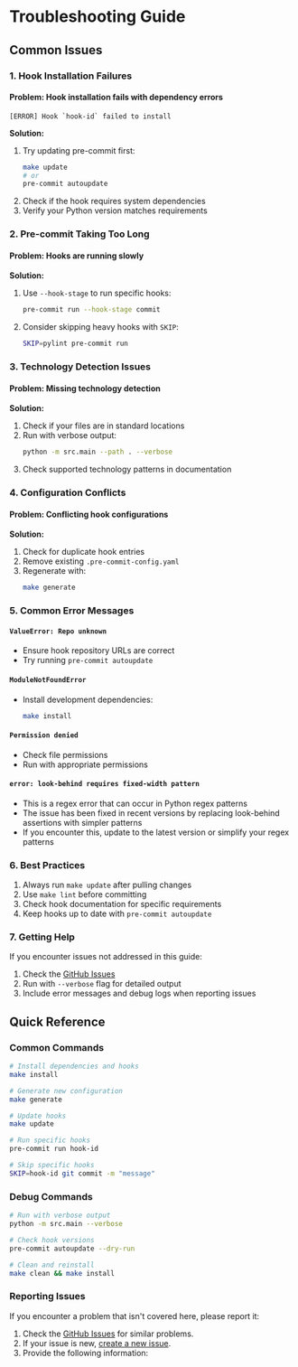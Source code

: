# Troubleshooting Guide

## Common Issues

### 1. Hook Installation Failures

#### Problem: Hook installation fails with dependency errors

```
[ERROR] Hook `hook-id` failed to install
```

**Solution:**

1. Try updating pre-commit first:
   ```bash
   make update
   # or
   pre-commit autoupdate
   ```
2. Check if the hook requires system dependencies
3. Verify your Python version matches requirements

### 2. Pre-commit Taking Too Long

#### Problem: Hooks are running slowly

**Solution:**

1. Use `--hook-stage` to run specific hooks:
   ```bash
   pre-commit run --hook-stage commit
   ```
2. Consider skipping heavy hooks with `SKIP`:
   ```bash
   SKIP=pylint pre-commit run
   ```

### 3. Technology Detection Issues

#### Problem: Missing technology detection

**Solution:**

1. Check if your files are in standard locations
2. Run with verbose output:
   ```bash
   python -m src.main --path . --verbose
   ```
3. Check supported technology patterns in documentation

### 4. Configuration Conflicts

#### Problem: Conflicting hook configurations

**Solution:**

1. Check for duplicate hook entries
2. Remove existing `.pre-commit-config.yaml`
3. Regenerate with:
   ```bash
   make generate
   ```

### 5. Common Error Messages

#### `ValueError: Repo unknown`

- Ensure hook repository URLs are correct
- Try running `pre-commit autoupdate`

#### `ModuleNotFoundError`

- Install development dependencies:
  ```bash
  make install
  ```

#### `Permission denied`

- Check file permissions
- Run with appropriate permissions

#### `error: look-behind requires fixed-width pattern`

- This is a regex error that can occur in Python regex patterns
- The issue has been fixed in recent versions by replacing look-behind assertions with simpler patterns
- If you encounter this, update to the latest version or simplify your regex patterns

### 6. Best Practices

1. Always run `make update` after pulling changes
2. Use `make lint` before committing
3. Check hook documentation for specific requirements
4. Keep hooks up to date with `pre-commit autoupdate`

### 7. Getting Help

If you encounter issues not addressed in this guide:

1. Check the [GitHub Issues](https://github.com/yourusername/pre-commit-starter/issues)
2. Run with `--verbose` flag for detailed output
3. Include error messages and debug logs when reporting issues

## Quick Reference

### Common Commands

```bash
# Install dependencies and hooks
make install

# Generate new configuration
make generate

# Update hooks
make update

# Run specific hooks
pre-commit run hook-id

# Skip specific hooks
SKIP=hook-id git commit -m "message"
```

### Debug Commands

```bash
# Run with verbose output
python -m src.main --verbose

# Check hook versions
pre-commit autoupdate --dry-run

# Clean and reinstall
make clean && make install
```

### Reporting Issues

If you encounter a problem that isn't covered here, please report it:

1. Check the [GitHub Issues](https://github.com/yourusername/pre-commit-starter/issues) for similar problems.
2. If your issue is new, [create a new issue](https://github.com/yourusername/pre-commit-starter/issues/new).
3. Provide the following information:
